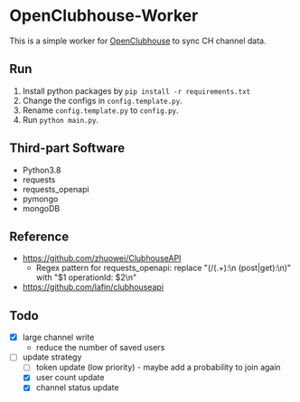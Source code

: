# OpenClubhouse-Worker

This is a simple worker for [OpenClubhouse](https://github.com/ai-eks/OpenClubhouse) to sync CH channel data.

## Run

1. Install python packages by `pip install -r requirements.txt`
2. Change the configs in `config.template.py`.
3. Rename `config.template.py` to `config.py`.
4. Run `python main.py`.

## Third-part Software

- Python3.8
- requests
- requests_openapi
- pymongo
- mongoDB

## Reference

- <https://github.com/zhuowei/ClubhouseAPI>
  - Regex pattern for requests_openapi: replace "(/(.+):\n    (post|get):\n)" with "$1      operationId: $2\n"
- <https://github.com/lafin/clubhouseapi>

## Todo

- [x] large channel write
  - reduce the number of saved users
- [ ] update strategy
  - [ ] token update (low priority) - maybe add a probability to join again
  - [x] user count update
  - [x] channel status update
